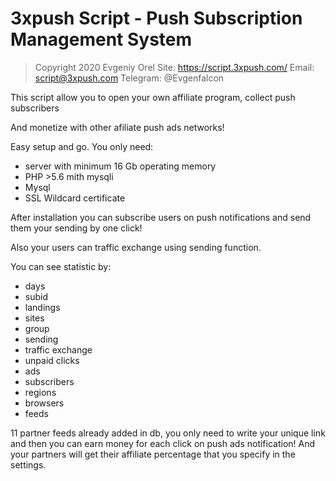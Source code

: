 # 3xpush Script - Push Subscription Management System 

> Copyright 2020 Evgeniy Orel
> Site: https://script.3xpush.com/
> Email: script@3xpush.com
> Telegram: @Evgenfalcon

This script allow you to open your own affiliate program, collect push subscribers

And monetize with other afiliate push ads networks!

Easy setup and go. You only need:

- server with minimum 16 Gb operating memory
- PHP >5.6 mith mysqli
- Mysql
- SSL Wildcard certificate

After installation you can subscribe users on push notifications and send them your sending by one click!

Also your users can traffic exchange using sending function.

You can see statistic by:

- days
- subid
- landings
- sites
- group
- sending
- traffic exchange
- unpaid clicks
- ads
- subscribers
- regions
- browsers
- feeds

11 partner feeds already added in db, you only need to write your unique link and then you can earn money for each click on push ads notification! And your partners will get their affiliate percentage that you specify in the settings.